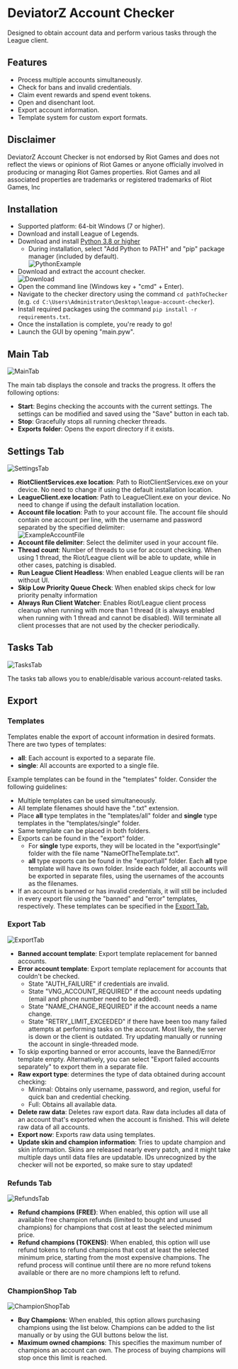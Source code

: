 # **DeviatorZ Account Checker**
Designed to obtain account data and perform various tasks through the League client.
## **Features**
- Process multiple accounts simultaneously.
- Check for bans and invalid credentials.
- Claim event rewards and spend event tokens.
- Open and disenchant loot.
- Export account information.
- Template system for custom export formats.
## **Disclaimer**
DeviatorZ Account Checker is not endorsed by Riot Games and does not reflect the views or opinions of Riot Games or anyone officially involved in producing or managing Riot Games properties. Riot Games and all associated properties are trademarks or registered trademarks of Riot Games, Inc

## **Installation**
- Supported platform: 64-bit Windows (7 or higher).
- Download and install League of Legends.
- Download and install [Python 3.8 or higher](https://www.python.org/downloads/)
    - During installation, select "Add Python to PATH" and "pip" package manager (included by default). <br /> ![PythonExample](https://i.imgur.com/y1k3rmd.png)
- Download and extract the account checker. <br /> ![Download](https://i.imgur.com/jafvk8i.png)
- Open the command line (Windows key + "cmd" + Enter).
- Navigate to the checker directory using the command `cd pathToChecker` (e.g. `cd C:\Users\Administrator\Desktop\league-account-checker`).
- Install required packages using the command `pip install -r requirements.txt`.
- Once the installation is complete, you're ready to go!
- Launch the GUI by opening "main.pyw".
## **Main Tab**
![MainTab](https://i.imgur.com/XeZ91hk.png)

The main tab displays the console and tracks the progress. It offers the following options:
- **Start**: Begins checking the accounts with the current settings. The settings can be modified and saved using the "Save" button in each tab.
- **Stop**: Gracefully stops all running checker threads.
- **Exports folder**: Opens the export directory if it exists.

## **Settings Tab**
![SettingsTab](https://i.imgur.com/2YEppzh.png)
- **RiotClientServices.exe location**: Path to RiotClientServices.exe on your device. No need to change if using the default installation location.
- **LeagueClient.exe location**: Path to LeagueClient.exe on your device. No need to change if using the default installation location.
- **Account file location**: Path to your account file. The account file should contain one account per line, with the username and password separated by the specified delimiter: <br /> ![ExampleAccountFile](https://i.imgur.com/k9A8R4H.png)
- **Account file delimiter**: Select the delimiter used in your account file.
- **Thread count**: Number of threads to use for account checking. When using 1 thread, the Riot/League client will be able to update, while in other cases, patching is disabled.
- **Run League Client Headless**: When enabled League clients will be ran without UI.
- **Skip Low Priority Queue Check**: When enabled skips check for low priority penalty information
- **Always Run Client Watcher**: Enables Riot/League client process cleanup when running with more than 1 thread (it is always enabled when running with 1 thread and cannot be disabled). Will terminate all client processes that are not used by the checker periodically.

## **Tasks Tab**
![TasksTab](https://i.imgur.com/xAymURs.png)

The tasks tab allows you to enable/disable various account-related tasks.
## **Export**
### **Templates**
Templates enable the export of account information in desired formats. There are two types of templates:
- **all**: Each account is exported to a separate file.
- **single**: All accounts are exported to a single file.

Example templates can be found in the "templates" folder. Consider the following guidelines:
- Multiple templates can be used simultaneously.
- All template filenames should have the ".txt" extension.
- Place **all** type templates in the "templates/all" folder and **single** type templates in the "templates/single" folder.
- Same template can be placed in both folders. 
- Exports can be found in the "export" folder.
    - For **single** type exports, they will be located in the "export\single" folder with the file name "NameOfTheTemplate.txt". 
    - **all** type exports can be found in the "export\all" folder. Each **all** type template will have its own folder. Inside each folder, all accounts will be exported in separate files, using the usernames of the accounts as the filenames.
- If an account is banned or has invalid credentials, it will still be included in every export file using the "banned" and "error" templates, respectively. These templates can be specified in the [Export Tab.](#export-tab)
### **Export Tab**
![ExportTab](https://i.imgur.com/jsfEndE.png)
- **Banned account template**: Export template replacement for banned accounts.
- **Error account template**: Export template replacement for accounts that couldn't be checked. <br /> 
    - State "AUTH_FAILURE" if credentials are invalid.
    - State "VNG_ACCOUNT_REQUIRED" if the account needs updating (email and phone number need to be added).
    - State "NAME_CHANGE_REQUIRED" if the account needs a name change.
    - State "RETRY_LIMIT_EXCEEDED" if there have been too many failed attempts at performing tasks on the account. Most likely, the server is down or the client is outdated. Try updating manually or running the account in single-threaded mode.
- To skip exporting banned or error accounts, leave the Banned/Error template empty. Alternatively, you can select "Export failed accounts separately" to export them in a separate file.
- **Raw export type**: determines the type of data obtained during account checking:
    - Minimal: Obtains only username, password, and region, useful for quick ban and credential checking.
    - Full: Obtains all available data.
- **Delete raw data**: Deletes raw export data. Raw data includes all data of an account that's exported when the account is finished. This will delete raw data of all accounts.
- **Export now**: Exports raw data using templates.
- **Update skin and champion information**: Tries to update champion and skin information. Skins are released nearly every patch, and it might take multiple days until data files are updatable. IDs unrecognized by the checker will not be exported, so make sure to stay updated!
### **Refunds Tab**
![RefundsTab](https://i.imgur.com/9LscdJ9.png)
- **Refund champions (FREE)**: When enabled, this option will use all available free champion refunds (limited to bought and unused champions) for champions that cost at least the selected minimum price.
- **Refund champions (TOKENS)**: When enabled, this option will use refund tokens to refund champions that cost at least the selected minimum price, starting from the most expensive champions. The refund process will continue until there are no more refund tokens available or there are no more champions left to refund.
### **ChampionShop Tab**
![ChampionShopTab](https://i.imgur.com/rr3YXrk.png)
- **Buy Champions**: When enabled, this option allows purchasing champions using the list below. Champions can be added to the list manually or by using the GUI buttons below the list.
- **Maximum owned champions**: This specifies the maximum number of champions an account can own. The process of buying champions will stop once this limit is reached.

